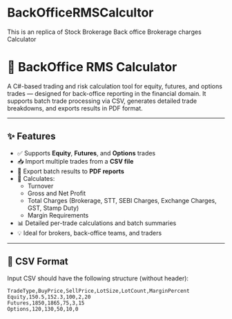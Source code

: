 # BackOfficeRMSCalcultor
This is an replica of Stock Brokerage Back office Brokerage charges Calculator

# 🧮 BackOffice RMS Calculator

A C#-based trading and risk calculation tool for equity, futures, and options trades — designed for back-office reporting in the financial domain. It supports batch trade processing via CSV, generates detailed trade breakdowns, and exports results in PDF format.

---

## ✨ Features

- ✅ Supports **Equity**, **Futures**, and **Options** trades
- 📥 Import multiple trades from a **CSV file**
- 🧾 Export batch results to **PDF reports**
- 🔢 Calculates:
  - Turnover
  - Gross and Net Profit
  - Total Charges (Brokerage, STT, SEBI Charges, Exchange Charges, GST, Stamp Duty)
  - Margin Requirements
- 📊 Detailed per-trade calculations and batch summaries
- 💡 Ideal for brokers, back-office teams, and traders

---

## 📁 CSV Format

Input CSV should have the following structure (without header):

```csv
TradeType,BuyPrice,SellPrice,LotSize,LotCount,MarginPercent
Equity,150.5,152.3,100,2,20
Futures,1850,1865,75,3,15
Options,120,130,50,10,0

```
